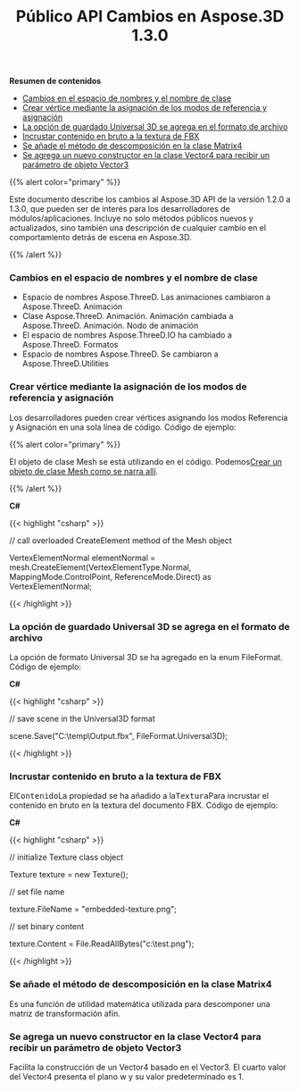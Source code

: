 ﻿---
title: Público API Cambios en Aspose.3D 1.3.0
type: docs
weight: 40
url: /es/net/public-api-changes-in-aspose-3d-1-3-0/
---
**Resumen de contenidos**

- [Cambios en el espacio de nombres y el nombre de clase](#PublicAPIChangesinAspose.3D1.3.0-Namespaceandclassnamechanges)
- [Crear vértice mediante la asignación de los modos de referencia y asignación](#PublicAPIChangesinAspose.3D1.3.0-CreateVertexbyAssigningtheReferenceandMappingModes)
- [La opción de guardado Universal 3D se agrega en el formato de archivo](#PublicAPIChangesinAspose.3D1.3.0-Universal3DSavingOptionisaddedintheFileFormat)
- [Incrustar contenido en bruto a la textura de FBX](#PublicAPIChangesinAspose.3D1.3.0-EmbedRawContenttotheTextureofFBX)
- [Se añade el método de descomposición en la clase Matrix4](#PublicAPIChangesinAspose.3D1.3.0-DecomposemethodisaddedintheMatrix4class)
- [Se agrega un nuevo constructor en la clase Vector4 para recibir un parámetro de objeto Vector3](#PublicAPIChangesinAspose.3D1.3.0-AnewconstructorinVector4classisaddedtoreceiveaVector3objectparameter)

{{% alert color="primary" %}} 

Este documento describe los cambios al Aspose.3D API de la versión 1.2.0 a 1.3.0, que pueden ser de interés para los desarrolladores de módulos/aplicaciones. Incluye no solo métodos públicos nuevos y actualizados, sino también una descripción de cualquier cambio en el comportamiento detrás de escena en Aspose.3D.

{{% /alert %}} 
### **Cambios en el espacio de nombres y el nombre de clase**
- Espacio de nombres Aspose.ThreeD. Las animaciones cambiaron a Aspose.ThreeD. Animación
- Clase Aspose.ThreeD. Animación. Animación cambiada a Aspose.ThreeD. Animación. Nodo de animación
- El espacio de nombres Aspose.ThreeD.IO ha cambiado a Aspose.ThreeD. Formatos
- Espacio de nombres Aspose.ThreeD. Se cambiaron a Aspose.ThreeD.Utilities
### **Crear vértice mediante la asignación de los modos de referencia y asignación**
Los desarrolladores pueden crear vértices asignando los modos Referencia y Asignación en una sola línea de código. Código de ejemplo:

{{% alert color="primary" %}} 

El objeto de clase Mesh se está utilizando en el código. Podemos[Crear un objeto de clase Mesh como se narra allí](/pages/createpage.action?spaceKey=3dnet&title=Create+a+3D+Cube+Mesh&linkCreation=true&fromPageId=19923253).

{{% /alert %}} 

**C#**

{{< highlight "csharp" >}}

 // call overloaded CreateElement method of the Mesh object

VertexElementNormal elementNormal = mesh.CreateElement(VertexElementType.Normal, MappingMode.ControlPoint, ReferenceMode.Direct) as VertexElementNormal;

{{< /highlight >}}

### **La opción de guardado Universal 3D se agrega en el formato de archivo**
La opción de formato Universal 3D se ha agregado en la enum FileFormat. Código de ejemplo:

**C#**

{{< highlight "csharp" >}}

 // save scene in the Universal3D format

scene.Save("C:\\temp\\Output.fbx", FileFormat.Universal3D);

{{< /highlight >}}

### **Incrustar contenido en bruto a la textura de FBX**
El<tt>Contenido</tt>La propiedad se ha añadido a la<tt>Textura</tt>Para incrustar el contenido en bruto en la textura del documento FBX. Código de ejemplo:

**C#**

{{< highlight "csharp" >}}

 // initialize Texture class object

Texture texture = new Texture();

// set file name

texture.FileName = "embedded-texture.png";

// set binary content

texture.Content = File.ReadAllBytes("c:\\test.png");

{{< /highlight >}}

### **Se añade el método de descomposición en la clase Matrix4**
Es una función de utilidad matemática utilizada para descomponer una matriz de transformación afín.
### **Se agrega un nuevo constructor en la clase Vector4 para recibir un parámetro de objeto Vector3**
Facilita la construcción de un Vector4 basado en el Vector3. El cuarto valor del Vector4 presenta el plano w y su valor predeterminado es 1.
